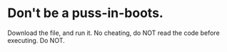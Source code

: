 # Don't be a puss-in-boots.
Download the file, and run it. No cheating, do NOT read the code before executing. Do NOT.
